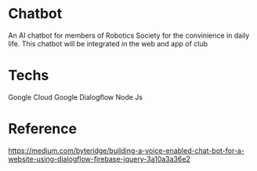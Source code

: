 # Chatbot
An AI chatbot for members of Robotics Society for the convinience in daily life.
This chatbot will be integrated in the web and app of club


# Techs
Google Cloud
Google Dialogflow
Node Js

# Reference
<a> https://medium.com/byteridge/building-a-voice-enabled-chat-bot-for-a-website-using-dialogflow-firebase-jquery-3a10a3a36e2 </a>
